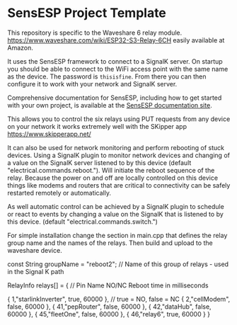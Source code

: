 # SensESP Project Template

This repository is specific to the Waveshare 6 relay module.
https://www.waveshare.com/wiki/ESP32-S3-Relay-6CH easily available at Amazon.

It uses the SensESP framework to connect to a SignalK server.
On startup you should be able to connect to
the WiFi access point with the same name as the device. The password is `thisisfine`. From there you can then configure it to work with your network and SignalK server.

Comprehensive documentation for SensESP, including how to get started with your own project, is available at the [SensESP documentation site](https://signalk.org/SensESP/).

This allows you to control the six relays using PUT requests from any device on your network it works extremely well with the SKipper app https://www.skipperapp.net/

It can also be used for network monitoring and perform rebooting of stuck devices. Using a SignalK plugin to monitor network devices and changing of a value on the SignalK server listened to by this device (default "electrical.commands.reboot.<deviceName>"). Will initiate the reboot sequence of the relay. Because the power on and off are locally controlled on this device things like modems and routers that are critical to connectivity can be safely restarted remotely or automatically.

As well automatic control can be achieved by a SignalK plugin to schedule or react to events by changing a value on the SignalK that is listened to by this device. (default "electrical.commands.switch.<deviceName>")

For simple installation change the section in main.cpp that defines the relay group name and the names of the relays. Then build and upload to the waveshare device.

const String groupName = "reboot2"; // Name of this group of relays - used in the Signal K path

RelayInfo relays[] = {
// Pin Name NO/NC Reboot time in milliseconds

{ 1,"starlinkInverter", true, 60000 }, // true = NO, false = NC
{ 2,"cellModem", false, 60000 },
{ 41,"pepRouter", false, 60000 },
{ 42,"dataHub", false, 60000 },
{ 45,"fleetOne", false, 60000 },
{ 46,"relay6", true, 60000 }
}
